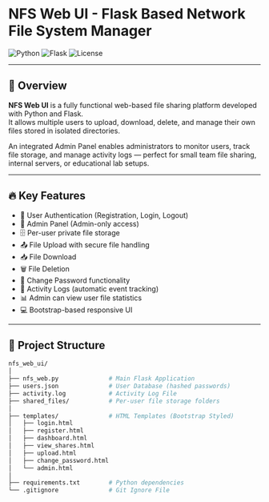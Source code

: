 # NFS Web UI - Flask Based Network File System Manager

![Python](https://img.shields.io/badge/python-3.8+-blue)
![Flask](https://img.shields.io/badge/Flask-2.x-green)
![License](https://img.shields.io/badge/license-MIT-lightgrey)

---

## 📖 Overview

**NFS Web UI** is a fully functional web-based file sharing platform developed with Python and Flask.  
It allows multiple users to upload, download, delete, and manage their own files stored in isolated directories.

An integrated Admin Panel enables administrators to monitor users, track file storage, and manage activity logs — perfect for small team file sharing, internal servers, or educational lab setups.

---

## 🔥 Key Features

- 🔐 User Authentication (Registration, Login, Logout)
- 👑 Admin Panel (Admin-only access)
- 🗄️ Per-user private file storage
- 📤 File Upload with secure file handling
- 📥 File Download
- 🗑 File Deletion
- 🔑 Change Password functionality
- 📝 Activity Logs (automatic event tracking)
- 📊 Admin can view user file statistics
- 💻 Bootstrap-based responsive UI

---

## 📁 Project Structure

```bash
nfs_web_ui/
│
├── nfs_web.py              # Main Flask Application
├── users.json              # User Database (hashed passwords)
├── activity.log            # Activity Log File
├── shared_files/           # Per-user file storage folders
│
├── templates/              # HTML Templates (Bootstrap Styled)
│   ├── login.html
│   ├── register.html
│   ├── dashboard.html
│   ├── view_shares.html
│   ├── upload.html
│   ├── change_password.html
│   └── admin.html
│
├── requirements.txt        # Python dependencies
└── .gitignore              # Git Ignore File
